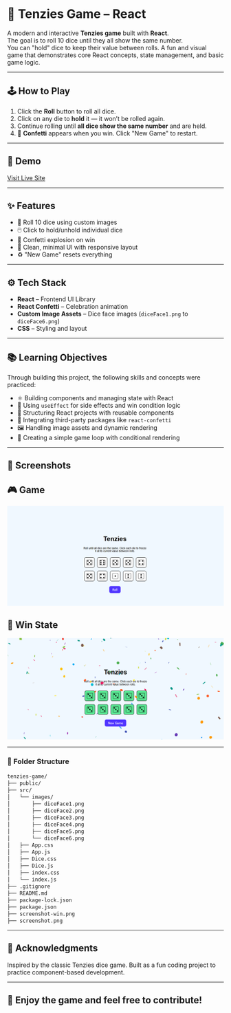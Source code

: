 
# 🎲 Tenzies Game – React

A modern and interactive **Tenzies game** built with **React**.  
The goal is to roll 10 dice until they all show the same number.  
You can "hold" dice to keep their value between rolls. A fun and visual game that demonstrates core React concepts, state management, and basic game logic.

---

## 🕹️ How to Play

1. Click the **Roll** button to roll all dice.
2. Click on any die to **hold** it — it won’t be rolled again.
3. Continue rolling until **all dice show the same number** and are held.
4. 🎉 **Confetti** appears when you win. Click "New Game" to restart.

---

## 🔗 Demo

[Visit Live Site](https://tenzies-game-react-js.vercel.app/)

---

## ✨ Features

- 🎲 Roll 10 dice using custom images
- 🖱️ Click to hold/unhold individual dice
- 🎉 Confetti explosion on win
- 🧼 Clean, minimal UI with responsive layout
- ♻️ "New Game" resets everything

---

## ⚙️ Tech Stack

- **React** – Frontend UI Library
- **React Confetti** – Celebration animation
- **Custom Image Assets** – Dice face images (`diceFace1.png` to `diceFace6.png`)
- **CSS** – Styling and layout

---

## 📚 Learning Objectives

Through building this project, the following skills and concepts were practiced:

- ⚛️ Building components and managing state with React
- 🎯 Using `useEffect` for side effects and win condition logic
- 🧩 Structuring React projects with reusable components
- 🎉 Integrating third-party packages like `react-confetti`
- 🖼️ Handling image assets and dynamic rendering
- 🧪 Creating a simple game loop with conditional rendering

---

## 📸 Screenshots

## 🎮 Game

![Game UI](screenshot.png)

## 🎉 Win State

![🎉 Win State with Confetti](screenshot-win.png)

---

### 📁 Folder Structure

```
tenzies-game/
├── public/
├── src/
│   └── images/
│       ├── diceFace1.png
│       ├── diceFace2.png
│       ├── diceFace3.png
│       ├── diceFace4.png
│       ├── diceFace5.png
│       └── diceFace6.png
│   ├── App.css
│   ├── App.js
│   ├── Dice.css
│   ├── Dice.js
│   ├── index.css
│   └── index.js
├── .gitignore
├── README.md
├── package-lock.json
├── package.json
├── screenshot-win.png
├── screenshot.png

```
---

## 🙌 Acknowledgments

Inspired by the classic Tenzies dice game.
Built as a fun coding project to practice component-based development.

---

## 🎉 Enjoy the game and feel free to contribute!
